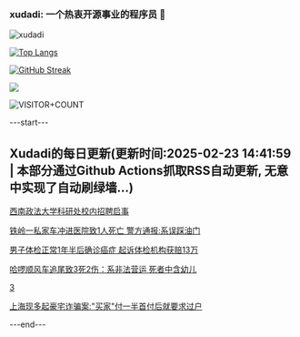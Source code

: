 ### xudadi: 一个热衷开源事业的程序员 👋

![xudadi](https://github-readme-stats-git-masterorgs-github-readme-stats-team.vercel.app/api?username=xudadi)

[![Top Langs](https://github-readme-stats.vercel.app/api/top-langs/?username=xudadi)](https://github.com/anuraghazra/github-readme-stats)

[![GitHub Streak](https://streak-stats.demolab.com?user=xudadi&locale=zh_Hans)](https://git.io/streak-stats)

![](https://raw.githubusercontent.com/xudadi/xudadi/main/assets/github-contribution-grid-snake.svg)

![VISITOR+COUNT](https://komarev.com/ghpvc/?username=xudadi&label=VISITOR+COUNT)


---start---

## Xudadi的每日更新(更新时间:2025-02-23 14:41:59 | 本部分通过Github Actions抓取RSS自动更新, 无意中实现了自动刷绿墙...)

[西南政法大学科研处校内招聘启事](https://www.gongkaoleida.com/article/2297346)

[铁岭一私家车冲进医院致1人死亡 警方通报:系误踩油门](https://m.163.com/news/article/JP1IIRFC0534A4SC.html)

[男子体检正常1年半后确诊癌症 起诉体检机构获赔13万](https://m.163.com/news/article/JOUSIABH05129QAF.html)

[哈啰顺风车追尾致3死2伤：系非法营运 死者中含幼儿](https://m.163.com/news/article/JP0P1MRD05129QAF.html)

[3](https://m.163.com/touch/news/sub/domestic)

[上海现多起豪宅诈骗案:"买家"付一半首付后就要求过户](https://m.163.com/news/article/JP172I5I0514R9OJ.html)

---end---

